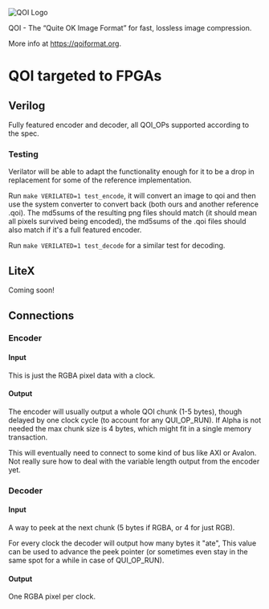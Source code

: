 ![QOI Logo](https://qoiformat.org/qoi-logo.svg)

QOI - The “Quite OK Image Format” for fast, lossless image compression.

More info at https://qoiformat.org.

# QOI targeted to FPGAs

## Verilog

Fully featured encoder and decoder, all QOI_OPs supported according to the spec.

### Testing

Verilator will be able to adapt the functionality enough for it to be a
drop in replacement for some of the reference implementation.

Run `make VERILATED=1 test_encode`, it will convert an image to qoi and then use the
system converter to convert back (both ours and another reference .qoi). The
md5sums of the resulting png files should match (it should mean all pixels
survived being encoded), the md5sums of the .qoi files should also match if
it's a full featured encoder.

Run `make VERILATED=1 test_decode` for a similar test for decoding.

## LiteX

Coming soon!

## Connections

### Encoder

#### Input

This is just the RGBA pixel data with a clock.

#### Output

The encoder will usually output a whole QOI chunk (1-5 bytes), though delayed
by one clock cycle (to account for any QUI_OP_RUN). If Alpha is not needed
the max chunk size is 4 bytes, which might fit in a single memory transaction.

This will eventually need to connect to some kind of bus like AXI or Avalon.
Not really sure how to deal with the variable length output from the encoder yet.

### Decoder

#### Input
A way to peek at the next chunk (5 bytes if RGBA, or 4 for just RGB).

For every clock the decoder will output how many bytes it "ate",
This value can be used to advance the peek pointer (or sometimes even stay
in the same spot for a while in case of QUI_OP_RUN).

#### Output

One RGBA pixel per clock.
